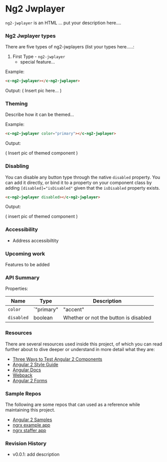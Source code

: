 # Ng2 Jwplayer

`ng2-jwplayer` is an HTML ... put your description here....


### Ng2 Jwplayer types

There are five types of ng2-jwplayers (list your types here.....:
 1. First Type - `ng2-jwplayer`
    * special feature...

Example:

 ```html
<c-ng2-jwplayer></c-ng2-jwplayer>
 ```

Output:
( Insert pic here... )

### Theming

Describe how it can be themed...

Example:

 ```html
<c-ng2-jwplayer color="primary"></c-ng2-jwplayer>
 ```

Output:

( Insert pic of themed component )

### Disabling

You can disable any button type through the native `disabled` property.  You can add it directly, or bind it to a property on your
component class by adding `[disabled]="isDisabled"` given that the `isDisabled`
property exists.

```html
<c-ng2-jwplayer disabled></c-ng2-jwplayer>
```

Output:

( insert pic of themed component )

### Accessibility

 * Address accessibiltity

### Upcoming work

Features to be added

### API Summary

Properties:

| Name | Type | Description |
| --- | --- | --- |
| `color` | `"primary"|"accent"|"warn"` | The color palette of the button
| `disabled` | boolean | Whether or not the button is disabled

### Resources

There are several resources used inside this project, of which you can read further about to dive deeper or understand in more detail what they are:

* [Three Ways to Test Angular 2 Components](https://vsavkin.com/three-ways-to-test-angular-2-components-dcea8e90bd8d)
* [Angular 2 Style Guide](https://github.com/johnpapa/angular-styleguide/blob/master/a2/README.md)
* [Angular Docs](https://angular.io/)
* [Webpack](https://webpack.github.io/)
* [Angular 2 Forms](https://www.youtube.com/watch?v=E92KS_YCSf8)

### Sample Repos

The following are some repos that can used as a reference while maintaining this project.

* [Angular 2 Samples](https://github.com/thelgevold/angular-2-samples)
* [ngrx example app](https://github.com/ngrx/example-app)
* [ngrx staffer app](https://github.com/sapientglobalmarkets/staffer)

### Revision History
* v0.0.1: add description
